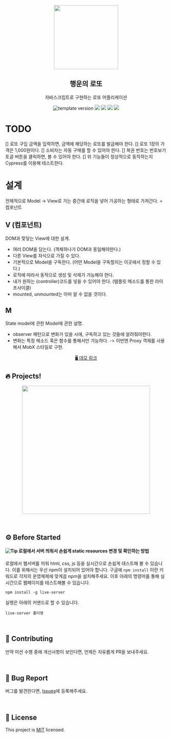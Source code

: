 <p align="middle" >
  <img width="200px;" src="./src/images/lotto_ball.png"/>
</p>
<h2 align="middle">행운의 로또</h2>
<p align="middle">자바스크립트로 구현하는 로또 어플리케이션</p>
<p align="middle">
  <img src="https://img.shields.io/badge/version-1.0.0-blue?style=flat-square" alt="template version"/>
  <img src="https://img.shields.io/badge/language-html-red.svg?style=flat-square"/>
  <img src="https://img.shields.io/badge/language-css-blue.svg?style=flat-square"/>
  <img src="https://img.shields.io/badge/language-js-yellow.svg?style=flat-square"/>
  <img src="https://img.shields.io/badge/license-MIT-brightgreen.svg?style=flat-square"/>
</p>

# TODO

[] 로또 구입 금액을 입력하면, 금액에 해당하는 로또를 발급해야 한다.
[] 로또 1장의 가격은 1,000원이다.
[] 소비자는 자동 구매를 할 수 있어야 한다.
[] 복권 번호는 번호보기 토글 버튼을 클릭하면, 볼 수 있어야 한다.
[] 위 기능들이 정상적으로 동작하는지 Cypress를 이용해 테스트한다.

# 설계

전체적으로 Model -> View로 가는 중간에 로직을 넣어 가공하는 형태로 가져간다. = 컴포넌트

## V (컴포넌트)

DOM과 맞닿는 View에 대한 설계.

- 여러 DOM을 담는다. (객체하나가 DOM과 동일해야한다.)
- 다른 View를 자식으로 가질 수 있다.
- 기본적으로 Model을 구독한다. (어떤 Model을 구독할지는 이곳에서 정할 수 있다.)
- 로직에 따라서 동적으로 생성 및 삭제가 가능해야 한다.
- 내가 원하는 (controller)코드를 넣을 수 있어야 한다. (템플릿 메소드를 통한 라이프사이클)
- mounted, unmounted는 아마 알 수 없을 것이다.

## M

State model에 관한 Model에 관한 설명.

- observer 패턴으로 변화가 있을 시에, 구독하고 있는 것들에 알려줘야한다.
- 변화는 특정 메소드 혹은 함수를 통해서만 가능하다. -> 이번엔 Proxy 객체를 사용해서 MobX 스타일로 구현.

<p align="middle">
  <a href="https://next-step.github.io/js-lotto">🖥️ 데모 링크</a>
</p>

## 🔥 Projects!

<p align="middle">
  <img width="400" src="./src/images/lotto_ui.png">
</p>

<br>

## ⚙️ Before Started

#### <img alt="Tip" src="https://img.shields.io/static/v1.svg?label=&message=Tip&style=flat-square&color=673ab8"> 로컬에서 서버 띄워서 손쉽게 static resources 변경 및 확인하는 방법

로컬에서 웹서버를 띄워 html, css, js 등을 실시간으로 손쉽게 테스트해 볼 수 있습니다. 이를 위해서는 우선 npm이 설치되어 있어야 합니다. 구글에 `npm install` 이란 키워드로 각자의 운영체제에 맞게끔 npm을 설치해주세요. 이후 아래의 명령어를 통해 실시간으로 웹페이지를 테스트해볼 수 있습니다.

```
npm install -g live-server
```

실행은 아래의 커맨드로 할 수 있습니다.

```
live-server 폴더명
```

<br/>

## 👏 Contributing

만약 미션 수행 중에 개선사항이 보인다면, 언제든 자유롭게 PR을 보내주세요.

<br/>

## 🐞 Bug Report

버그를 발견한다면, [Issues](https://github.com/next-step/js-lotto/issues)에 등록해주세요.

<br/>

## 📝 License

This project is [MIT](https://github.com/next-step/js-lotto/blob/main/LICENSE) licensed.
